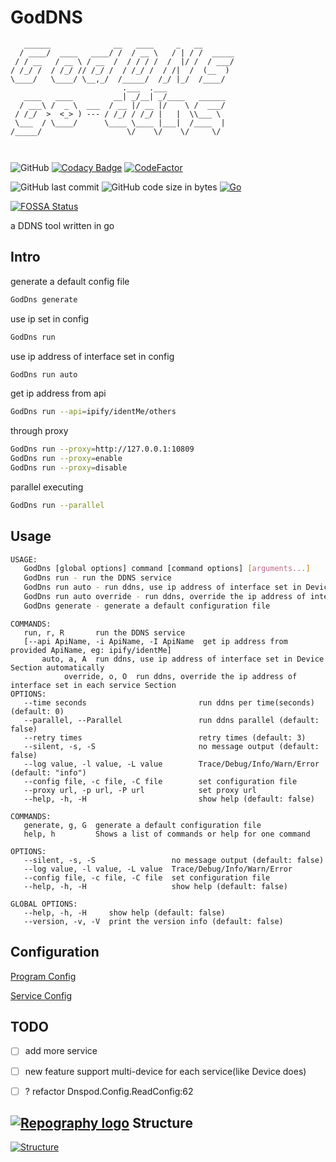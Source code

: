 # GodDNS

```
   ______              __   ____     _   __        
  / ____/  ____   ____/ /  / __ \   / | / /  _____
 / / __   / __ \ / __  /  / / / /  /  |/ /  / ___/
/ /_/ /  / /_/ // /_/ /  / /_/ /  / /|  /  (__  ) 
\____/   \____/ \__,_/  /_____/  /_/ |_/  /____/  
                         .___  .___             
   ____   ____         __| _/__| _/____   ______
  / ___\ /  _ \  ___  / __ |/ __ |/    \ /  ___/
 / /_/  >  <_> ) --- / /_/ / /_/ |   |  \\___ \ 
 \___  / \____/      \____ \____ |___|  /____  |
/_____/                   \/    \/    \/     \/ 
                                               
                                                
```

![GitHub](https://img.shields.io/github/license/Equationzhao/GoDDNS) [![Codacy Badge](https://app.codacy.com/project/badge/Grade/18444501bfd44f919c3a4c87b4e8fcaf)](https://app.codacy.com/gh/Equationzhao/GoDDNS/dashboard?utm\_source=gh\&utm\_medium=referral\&utm\_content=\&utm\_campaign=Badge\_grade) [![CodeFactor](https://www.codefactor.io/repository/github/equationzhao/goddns/badge)](https://www.codefactor.io/repository/github/equationzhao/goddns) 

![GitHub last commit](https://img.shields.io/github/last-commit/Equationzhao/GoDDNS) ![GitHub code size in bytes](https://img.shields.io/github/languages/code-size/Equationzhao/GoDDNS) [![Go](https://github.com/Equationzhao/GodDns/actions/workflows/go.yml/badge.svg)](https://github.com/Equationzhao/GodDns/actions/workflows/go.yml)

[![FOSSA Status](https://app.fossa.com/api/projects/git%2Bgithub.com%2FEquationzhao%2FGoDDNS.svg?type=large)](https://app.fossa.com/projects/git%2Bgithub.com%2FEquationzhao%2FGoDDNS?ref=badge\_large)

a DDNS tool written in go

## Intro

generate a default config file
```bash
GodDns generate
```
use ip set in config
```bash
GodDns run
```
use ip address of interface set in config
```bash
GodDns run auto 
```
get ip address from api
```bash
GodDns run --api=ipify/identMe/others
```
through proxy
```bash
GodDns run --proxy=http://127.0.0.1:10809
GodDns run --proxy=enable
GodDns run --proxy=disable
```
parallel executing
```bash
GodDns run --parallel
```


## Usage
```bash
USAGE:
   GodDns [global options] command [command options] [arguments...]
   GodDns run - run the DDNS service
   GodDns run auto - run ddns, use ip address of interface set in Device Section automatically
   GodDns run auto override - run ddns, override the ip address of interface set in each service Section
   GodDns generate - generate a default configuration file
```

```
COMMANDS:
   run, r, R       run the DDNS service 
   [--api ApiName, -i ApiName, -I ApiName  get ip address from provided ApiName, eg: ipify/identMe]
	   auto, a, A  run ddns, use ip address of interface set in Device Section automatically
   			override, o, O  run ddns, override the ip address of interface set in each service Section
OPTIONS:
   --time seconds                         run ddns per time(seconds) (default: 0)
   --parallel, --Parallel                 run ddns parallel (default: false)
   --retry times                          retry times (default: 3)
   --silent, -s, -S                       no message output (default: false)
   --log value, -l value, -L value        Trace/Debug/Info/Warn/Error (default: "info")
   --config file, -c file, -C file        set configuration file
   --proxy url, -p url, -P url            set proxy url
   --help, -h, -H                         show help (default: false)

COMMANDS:
   generate, g, G  generate a default configuration file
   help, h         Shows a list of commands or help for one command

OPTIONS:
   --silent, -s, -S                 no message output (default: false)
   --log value, -l value, -L value  Trace/Debug/Info/Warn/Error
   --config file, -c file, -C file  set configuration file
   --help, -h, -H                   show help (default: false)

GLOBAL OPTIONS:
   --help, -h, -H     show help (default: false)
   --version, -v, -V  print the version info (default: false)

```

## Configuration

[Program Config](DDNS/README.md)

[Service Config](Service/README.md)


## TODO

* [ ] add more service
* [ ] new feature support multi-device for each service(like Device does)
* [ ] ? refactor Dnspod.Config.ReadConfig:62


## [![Repography logo](https://images.repography.com/logo.svg)](https://repography.com) Structure

[![Structure](https://images.repography.com/35290882/Equationzhao/GoDDNS/structure/Xvtsc2MXHRRRBOO98rPykluHsbjgiXVtv151YJjZe-g/eV5f7dIVTtGDBh-UK4EnRsrCo0rHTumqrtoK3Ih6Ap0\_table.svg)](https://github.com/Equationzhao/GoDDNS)
